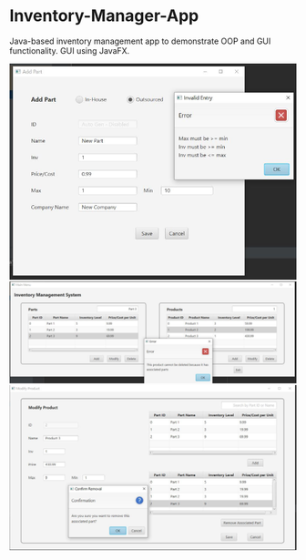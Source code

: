 # Inventory-Manager-App
Java-based inventory management app to demonstrate OOP and GUI functionality. GUI using JavaFX. 

![Add Part Menu](Capture.jpg)
![Main Menu](Capture2.jpg)
![Modify Product](Capture3.jpg)
